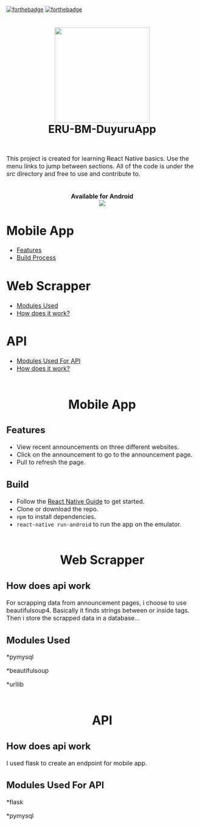 
[![forthebadge](https://forthebadge.com/images/badges/made-with-python.svg)](http://forthebadge.com)
[![forthebadge](https://forthebadge.com/images/badges/made-with-javascript.svg)](http://forthebadge.com)
<h1 align="center">
<img src="https://i.imgur.com/MCUb0Jq.png" width="250" height="250" align="center">
  <br>
 ERU-BM-DuyuruApp
</h1>
<br>
<p><font size="3">
This project is created for learning React Native basics. Use the menu links to jump between sections.  All of the code is under the <em>src</em> directory and free to use and contribute to.
  <h1 align="center">
  Available for Android
    <br>
    <img src="https://i.imgur.com/pEqrMEh.png"/>
  </h1>

# Mobile App
 - [Features](#features)
 - [Build Process](#build)
 
# Web Scrapper
- [Modules Used](#modules-used)
- [How does it work?](#how-does-it-work)

# API
- [Modules Used For API](#modules-used-for-api)
- [How does it work?](#how-does-api-work)
<br><br>
<h1 align="center" >Mobile App</h1>

## Features

* View recent announcements on three different websites.
* Click on the announcement to go to the announcement page.
* Pull to refresh the page.

## Build
* Follow the [React Native Guide](https://facebook.github.io/react-native/docs/getting-started.html) to get started.
* Clone or download the repo.
* `npm` to install dependencies.
* `react-native run-android` to run the app on the emulator.
<br><br>
<h1 align="center" >Web Scrapper</h1>

## How does api work
 For scrapping data from announcement pages, i choose to use beautifulsoup4. Basically it finds strings between or inside tags. Then i store the scrapped data in a database...
 
## Modules Used
*pymysql

*beautifulsoup

*urllib
<br><br>
<h1 align="center" >API</h1>

## How does api work
 I used flask to create an endpoint for mobile app.
## Modules Used For API
*flask

*pymysql
